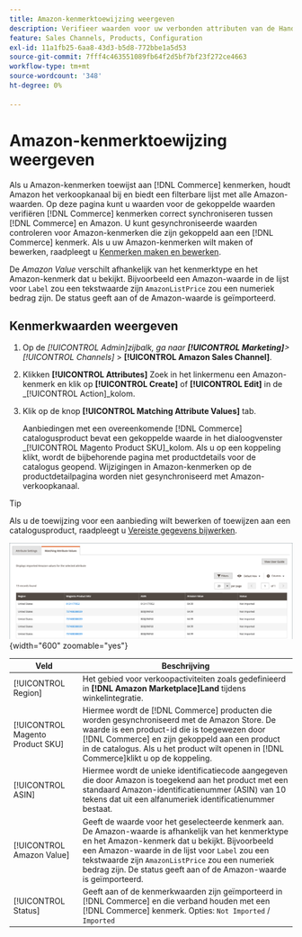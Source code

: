 ```yaml
---
title: Amazon-kenmerktoewijzing weergeven
description: Verifieer waarden voor uw verbonden attributen van de Handel aan correcte synchronisatie tussen Handel en Amazon.
feature: Sales Channels, Products, Configuration
exl-id: 11a1fb25-6aa8-43d3-b5d8-772bbe1a5d53
source-git-commit: 7fff4c463551089fb64f2d5bf7bf23f272ce4663
workflow-type: tm+mt
source-wordcount: '348'
ht-degree: 0%

---
```


# Amazon-kenmerktoewijzing weergeven

Als u Amazon-kenmerken toewijst aan [!DNL Commerce] kenmerken, houdt Amazon het verkoopkanaal bij en biedt een filterbare lijst met alle Amazon-waarden. Op deze pagina kunt u waarden voor de gekoppelde waarden verifiëren [!DNL Commerce] kenmerken correct synchroniseren tussen [!DNL Commerce] en Amazon. U kunt gesynchroniseerde waarden controleren voor Amazon-kenmerken die zijn gekoppeld aan een [!DNL Commerce] kenmerk. Als u uw Amazon-kenmerken wilt maken of bewerken, raadpleegt u [Kenmerken maken en bewerken](./creating-attributes.md).

De _Amazon Value_ verschilt afhankelijk van het kenmerktype en het Amazon-kenmerk dat u bekijkt. Bijvoorbeeld een Amazon-waarde in de lijst voor `Label` zou een tekstwaarde zijn `AmazonListPrice` zou een numeriek bedrag zijn. De status geeft aan of de Amazon-waarde is geïmporteerd.

## Kenmerkwaarden weergeven

1. Op de _[!UICONTROL Admin]_zijbalk, ga naar **[!UICONTROL Marketing]**>_[!UICONTROL Channels]_ > **[!UICONTROL Amazon Sales Channel]**.

1. Klikken **[!UICONTROL Attributes]** Zoek in het linkermenu een Amazon-kenmerk en klik op **[!UICONTROL Create]** of **[!UICONTROL Edit]** in de _[!UICONTROL Action]_kolom.

1. Klik op de knop **[!UICONTROL Matching Attribute Values]** tab.

   Aanbiedingen met een overeenkomende [!DNL Commerce] catalogusproduct bevat een gekoppelde waarde in het dialoogvenster _[!UICONTROL Magento Product SKU]_kolom. Als u op een koppeling klikt, wordt de bijbehorende pagina met productdetails voor de catalogus geopend. Wijzigingen in Amazon-kenmerken op de productdetailpagina worden niet gesynchroniseerd met Amazon-verkoopkanaal.

>[!TIP]
>Als u de toewijzing voor een aanbieding wilt bewerken of toewijzen aan een catalogusproduct, raadpleegt u [Vereiste gegevens bijwerken](./amazon-manually-update-incomplete-listing.md).

![Kenmerkwaarden weergeven](assets/amazon-managing-attribute-values.png){width="600" zoomable="yes"}

| Veld | Beschrijving |
|----------------------------------|----------------------------------------------------------------------------------------------------------------------------------------------------------------------------------------------------------------------------------------------------------------------------------------------------------------------------------------|
| [!UICONTROL Region] | Het gebied voor verkoopactiviteiten zoals gedefinieerd in **[!DNL Amazon Marketplace]Land** tijdens winkelintegratie. |
| [!UICONTROL Magento Product SKU] | Hiermee wordt de [!DNL Commerce] producten die worden gesynchroniseerd met de Amazon Store. De waarde is een product-id die is toegewezen door [!DNL Commerce] en zijn gekoppeld aan een product in de catalogus. Als u het product wilt openen in [!DNL Commerce]klikt u op de koppeling. |
| [!UICONTROL ASIN] | Hiermee wordt de unieke identificatiecode aangegeven die door Amazon is toegekend aan het product met een standaard Amazon-identificatienummer (ASIN) van 10 tekens dat uit een alfanumeriek identificatienummer bestaat. |
| [!UICONTROL Amazon Value] | Geeft de waarde voor het geselecteerde kenmerk aan. De Amazon-waarde is afhankelijk van het kenmerktype en het Amazon-kenmerk dat u bekijkt. Bijvoorbeeld een Amazon-waarde in de lijst voor `Label` zou een tekstwaarde zijn `AmazonListPrice` zou een numeriek bedrag zijn. De status geeft aan of de Amazon-waarde is geïmporteerd. |
| [!UICONTROL Status] | Geeft aan of de kenmerkwaarden zijn geïmporteerd in [!DNL Commerce] en die verband houden met een [!DNL Commerce] kenmerk. Opties: `Not Imported` / `Imported` |
